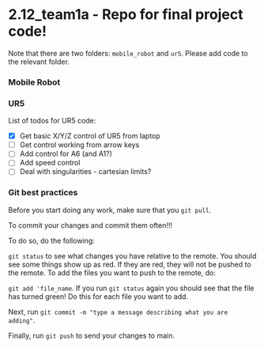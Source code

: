 # 2.12_team1a - Repo for final project code!

Note that there are two folders: ```mobile_robot``` and ```ur5```. Please add code to the relevant folder.

### Mobile Robot

### UR5
List of todos for UR5 code:

- [X] Get basic X/Y/Z control of UR5 from laptop
- [ ] Get control working from arrow keys
- [ ] Add control for A6 (and A1?)
- [ ] Add speed control
- [ ] Deal with singularities - cartesian limits?

### Git best practices

Before you start doing any work, make sure that you ```git pull```.

To commit your changes and commit them often!!!

To do so, do the following:

```git status``` to see what changes you have relative to the remote. You should see some things show up as red. If they are red, they will not be pushed to the remote. To add the files you want to push to the remote, do:

```git add 'file_name```. If you run ```git status``` again you should see that the file has turned green! Do this for each file you want to add.

Next, run ```git commit -m "type a message describing what you are adding"```.

Finally, run ```git push``` to send your changes to main.